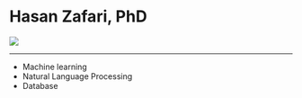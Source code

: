 <html>
  <head>
  
  </head>
 <body>
  <h1> Hasan Zafari, PhD</h1>
  <img src='https://repository-images.githubusercontent.com/302229647/10690c00-08fd-11eb-9756-b5b1d250aeb5'>
  <hr>
  <ul>
    <li> Machine learning </li>
    <li> Natural Language Processing </li>
    <li> Database </li>
    
 </ul>
  
  
  
  </body>
  </html>
